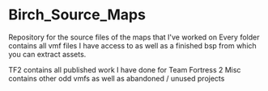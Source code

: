 # Birch_Source_Maps
Repository for the source files of the maps that I've worked on Every folder contains all vmf files I have access to as well as a finished bsp from which you can extract assets.

TF2 contains all published work I have done for Team Fortress 2
Misc contains other odd vmfs as well as abandoned / unused projects
